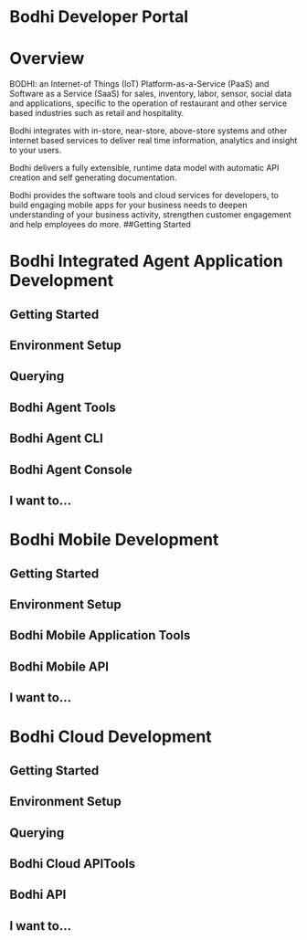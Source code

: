 Bodhi Developer Portal
=====================
# Overview 
BODHI: an Internet-of Things (IoT) Platform-as-a-Service (PaaS) and Software as a Service (SaaS) for sales, inventory, labor, sensor, social data and applications, specific to the operation of restaurant and other service based industries such as retail and hospitality.

Bodhi integrates with in-store, near-store, above-store systems and other internet based services to deliver real time information, analytics and insight to your users.

Bodhi delivers a fully extensible, runtime data model with automatic API creation and self generating documentation.

Bodhi provides the software tools and cloud services for developers, to build engaging mobile apps for your business needs to deepen understanding of your business activity, strengthen customer engagement and help employees do more.
##Getting Started

# Bodhi Integrated Agent Application Development

## Getting Started
## Environment Setup
## Querying
## Bodhi Agent Tools
## Bodhi Agent CLI
## Bodhi Agent Console
## I want to...

# Bodhi Mobile Development

## Getting Started
## Environment Setup
## Bodhi Mobile Application Tools
## Bodhi Mobile API
## I want to...

# Bodhi Cloud Development
## Getting Started
## Environment Setup
## Querying
## Bodhi Cloud APITools
## Bodhi API
## I want to...
